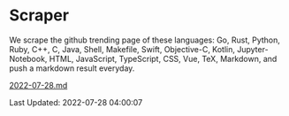 # Scraper

We scrape the github trending page of these languages: Go, Rust, Python, Ruby, C++, C, Java, Shell, Makefile, Swift, Objective-C, Kotlin, Jupyter-Notebook, HTML, JavaScript, TypeScript, CSS, Vue, TeX, Markdown, and push a markdown result everyday.

[2022-07-28.md](https://github.com/yangwenmai/github-trending-backup/blob/master/2022-07-28.md)

Last Updated: 2022-07-28 04:00:07